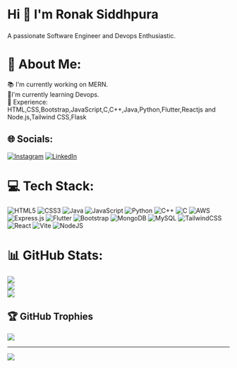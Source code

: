 <h1 align="left">Hi 👋 I'm Ronak Siddhpura</h1>

###

<p align="left">A passionate Software Engineer and Devops Enthusiastic.</p>

###

# 💫 About Me:
📚 I'm currently working on MERN.<br>🌱I'm currently learning Devops.<br>🤵 Experience: HTML,CSS,Bootstrap,JavaScript,C,C++,Java,Python,Flutter,Reactjs and Node.js,Tailwind CSS,Flask


## 🌐 Socials:
[![Instagram](https://img.shields.io/badge/Instagram-%23E4405F.svg?logo=Instagram&logoColor=white)](https://instagram.com/https://www.instagram.com/ronak.siddhpura.07/) [![LinkedIn](https://img.shields.io/badge/LinkedIn-%230077B5.svg?logo=linkedin&logoColor=white)](https://linkedin.com/in/www.linkedin.com/in/ronaksiddhpura07/) 

# 💻 Tech Stack:
![HTML5](https://img.shields.io/badge/html5-%23E34F26.svg?style=flat&logo=html5&logoColor=white) ![CSS3](https://img.shields.io/badge/css3-%231572B6.svg?style=flat&logo=css3&logoColor=white) ![Java](https://img.shields.io/badge/java-%23ED8B00.svg?style=flat&logo=openjdk&logoColor=white) ![JavaScript](https://img.shields.io/badge/javascript-%23323330.svg?style=flat&logo=javascript&logoColor=%23F7DF1E) ![Python](https://img.shields.io/badge/python-3670A0?style=flat&logo=python&logoColor=ffdd54) ![C++](https://img.shields.io/badge/c++-%2300599C.svg?style=flat&logo=c%2B%2B&logoColor=white) ![C](https://img.shields.io/badge/c-%2300599C.svg?style=flat&logo=c&logoColor=white) ![AWS](https://img.shields.io/badge/AWS-%23FF9900.svg?style=flat&logo=amazon-aws&logoColor=white) ![Express.js](https://img.shields.io/badge/express.js-%23404d59.svg?style=flat&logo=express&logoColor=%2361DAFB) ![Flutter](https://img.shields.io/badge/Flutter-%2302569B.svg?style=flat&logo=Flutter&logoColor=white) ![Bootstrap](https://img.shields.io/badge/bootstrap-%238511FA.svg?style=flat&logo=bootstrap&logoColor=white) ![MongoDB](https://img.shields.io/badge/MongoDB-%234ea94b.svg?style=flat&logo=mongodb&logoColor=white) ![MySQL](https://img.shields.io/badge/mysql-4479A1.svg?style=flat&logo=mysql&logoColor=white) ![TailwindCSS](https://img.shields.io/badge/tailwindcss-%2338B2AC.svg?style=flat&logo=tailwind-css&logoColor=white) ![React](https://img.shields.io/badge/react-%2320232a.svg?style=flat&logo=react&logoColor=%2361DAFB) ![Vite](https://img.shields.io/badge/vite-%23646CFF.svg?style=flat&logo=vite&logoColor=white) ![NodeJS](https://img.shields.io/badge/node.js-6DA55F?style=flat&logo=node.js&logoColor=white)
# 📊 GitHub Stats:
![](https://github-readme-stats.vercel.app/api?username=RonakSiddhpura&theme=dark&hide_border=false&include_all_commits=false&count_private=false)<br/>
![](https://github-readme-streak-stats.herokuapp.com/?user=RonakSiddhpura&theme=dark&hide_border=false)<br/>
![](https://github-readme-stats.vercel.app/api/top-langs/?username=RonakSiddhpura&theme=dark&hide_border=false&include_all_commits=false&count_private=false&layout=compact)

## 🏆 GitHub Trophies
![](https://github-profile-trophy.vercel.app/?username=RonakSiddhpura&theme=radical&no-frame=false&no-bg=true&margin-w=4)

---
[![](https://visitcount.itsvg.in/api?id=RonakSiddhpura&icon=8&color=0)](https://visitcount.itsvg.in)



